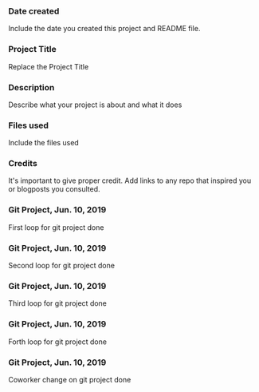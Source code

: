 ### Date created
Include the date you created this project and README file.

### Project Title
Replace the Project Title

### Description
Describe what your project is about and what it does

### Files used
Include the files used

### Credits
It's important to give proper credit. Add links to any repo that inspired you or blogposts you consulted.

### Git Project, Jun. 10, 2019
First loop for git project done

### Git Project, Jun. 10, 2019
Second loop for git project done

### Git Project, Jun. 10, 2019
Third loop for git project done

### Git Project, Jun. 10, 2019
Forth loop for git project done

### Git Project, Jun. 10, 2019
Coworker change on git project done